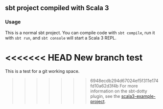 ## sbt project compiled with Scala 3

### Usage

This is a normal sbt project. You can compile code with `sbt compile`, run it with `sbt run`, and `sbt console` will start a Scala 3 REPL.

<<<<<<< HEAD
New branch test
=======
This is a test for a git working space.

>>>>>>> 6948ecdb294d67024ef5f311e174fd10a62d3f4b
For more information on the sbt-dotty plugin, see the
[scala3-example-project](https://github.com/scala/scala3-example-project/blob/main/README.md).
